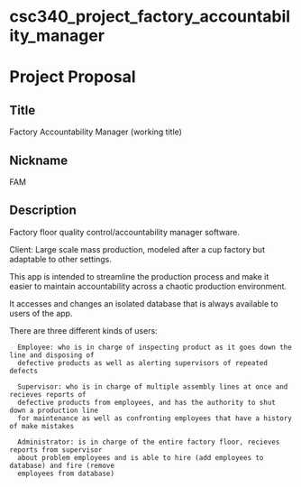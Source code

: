 # csc340_project_factory_accountability_manager

# Project Proposal

## Title 

Factory Accountability Manager (working title)

## Nickname

FAM


## Description

Factory floor quality control/accountability manager software.

Client: Large scale mass production, modeled after a cup factory but adaptable to other settings.

This app is intended to streamline the production process and make it easier to 
maintain accountability across a chaotic production environment.

It accesses and changes an isolated database that is always available to users of the app.

There are three different kinds of users:

      Employee: who is in charge of inspecting product as it goes down the line and disposing of 
      defective products as well as alerting supervisors of repeated defects
      
      Supervisor: who is in charge of multiple assembly lines at once and recieves reports of
      defective products from employees, and has the authority to shut down a production line
      for maintenance as well as confronting employees that have a history of make mistakes
      
      Administrator: is in charge of the entire factory floor, recieves reports from supervisor
      about problem employees and is able to hire (add employees to database) and fire (remove 
      employees from database)
      


